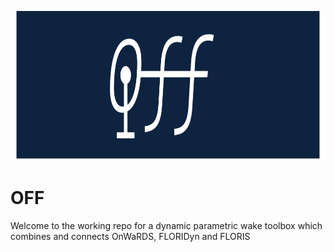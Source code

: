 <p align="center">
  <img width="880" height="240" src="https://github.com/TUDelft-DataDrivenControl/OFF/blob/main/99_Design/01_Logo/OFF_Logo_wide.png">
</p>

# OFF

Welcome to the working repo for a dynamic parametric wake toolbox which combines and connects OnWaRDS, FLORIDyn and FLORIS
